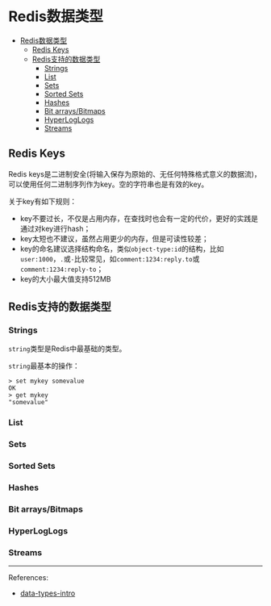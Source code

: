 # Redis数据类型

<!-- TOC -->

- [Redis数据类型](#redis数据类型)
    - [Redis Keys](#redis-keys)
    - [Redis支持的数据类型](#redis支持的数据类型)
        - [Strings](#strings)
        - [List](#list)
        - [Sets](#sets)
        - [Sorted Sets](#sorted-sets)
        - [Hashes](#hashes)
        - [Bit arrays/Bitmaps](#bit-arraysbitmaps)
        - [HyperLogLogs](#hyperloglogs)
        - [Streams](#streams)

<!-- /TOC -->

## Redis Keys

Redis keys是二进制安全(将输入保存为原始的、无任何特殊格式意义的数据流)，可以使用任何二进制序列作为key。空的字符串也是有效的key。

关于key有如下规则：

- key不要过长，不仅是占用内存，在查找时也会有一定的代价，更好的实践是通过对key进行hash；
- key太短也不建议，虽然占用更少的内存，但是可读性较差；
- key的命名建议选择结构命名，类似`object-type:id`的结构，比如`user:1000`，`.`或`-`比较常见，如`comment:1234:reply.to`或`comment:1234:reply-to`；
- key的大小最大值支持512MB

## Redis支持的数据类型

### Strings

`string`类型是Redis中最基础的类型。

`string`最基本的操作：

```
> set mykey somevalue
OK
> get mykey
"somevalue"
```

### List

### Sets

### Sorted Sets

### Hashes

### Bit arrays/Bitmaps

### HyperLogLogs

### Streams

---

References:

- [data-types-intro](https://redis.io/topics/data-types-intro)